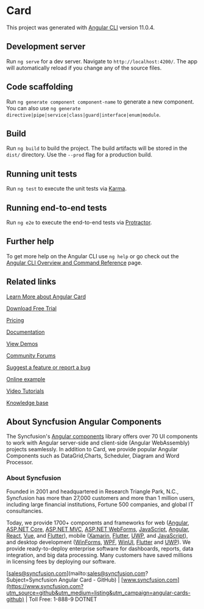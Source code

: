 # Card

This project was generated with [Angular CLI](https://github.com/angular/angular-cli) version 11.0.4.

## Development server

Run `ng serve` for a dev server. Navigate to `http://localhost:4200/`. The app will automatically reload if you change any of the source files.

## Code scaffolding

Run `ng generate component component-name` to generate a new component. You can also use `ng generate directive|pipe|service|class|guard|interface|enum|module`.

## Build

Run `ng build` to build the project. The build artifacts will be stored in the `dist/` directory. Use the `--prod` flag for a production build.

## Running unit tests

Run `ng test` to execute the unit tests via [Karma](https://karma-runner.github.io).

## Running end-to-end tests

Run `ng e2e` to execute the end-to-end tests via [Protractor](http://www.protractortest.org/).

## Further help

To get more help on the Angular CLI use `ng help` or go check out the [Angular CLI Overview and Command Reference](https://angular.io/cli) page.

## Related links

[Learn More about Angular Card](https://www.syncfusion.com/angular-components/angular-card?utm_source=github&utm_medium=listing&utm_campaign=angular-card-github-samples)

[Download Free Trial](https://www.syncfusion.com/downloads/angular?utm_source=github&utm_medium=listing&utm_campaign=angular-card-github-samples)

[Pricing](https://www.syncfusion.com/sales/products/angular?utm_source=github&utm_medium=listing&utm_campaign=angular-card-github-samples)

[Documentation](https://angular.syncfusion.com/documentation/card/getting-started?utm_source=github&utm_medium=listing&utm_campaign=angular-card-github-samples)

[View Demos](https://angular.syncfusion.com/demos/card/default-functionalities?utm_source=github&utm_medium=listing&utm_campaign=angular-card-github-samples)

[Community Forums](https://www.syncfusion.com/forums/angular-components?utm_source=github&utm_medium=listing&utm_campaign=angular-card-github-samples)

[Suggest a feature or report a bug](https://www.syncfusion.com/feedback/angular-components?utm_source=github&utm_medium=listing&utm_campaign=angular-card-github-samples)

[Online example](https://angular.syncfusion.com/demos/toolbar/default-functionalities?utm_source=github&utm_medium=listing&utm_campaign=angular-card-github-samples)

[Video Tutorials](https://www.syncfusion.com/tutorial-videos/angular/toolbar?utm_source=github&utm_medium=listing&utm_campaign=angular-card-github-samples)

[Knowledge base](https://www.syncfusion.com/kb/angular-components?utm_source=github&utm_medium=listing&utm_campaign=angular-card-github-samples)

## About Syncfusion Angular Components
The Syncfusion's [Angular components](https://www.syncfusion.com/angular-ui-components) library offers over 70 UI components to work with Angular server-side and client-side (Angular WebAssembly) projects seamlessly. In addition to Card, we provide popular Angular Components such as DataGrid,Charts, Scheduler, Diagram and Word Processor.

### About Syncfusion

Founded in 2001 and headquartered in Research Triangle Park, N.C., Syncfusion has more than 27,000 customers and more than 1 million users, including large financial institutions, Fortune 500 companies, and global IT consultancies.
 
Today, we provide 1700+ components and frameworks for web ([Angular](https://www.syncfusion.com/angular-components?utm_source=github&utm_medium=listing&utm_campaign=angular-cards-github), [ASP.NET Core](https://www.syncfusion.com/aspnet-core-ui-controls?utm_source=github&utm_medium=listing&utm_campaign=angular-cards-github), [ASP.NET MVC](https://www.syncfusion.com/aspnet-mvc-ui-controls?utm_source=github&utm_medium=listing&utm_campaign=angular-cards-github), [ASP.NET WebForms](https://www.syncfusion.com/jquery/aspnet-webforms-ui-controls?utm_source=github&utm_medium=listing&utm_campaign=angular-cards-github), [JavaScript](https://www.syncfusion.com/javascript-ui-controls?utm_source=github&utm_medium=listing&utm_campaign=angular-cards-github), [Angular](https://www.syncfusion.com/angular-ui-components?utm_source=github&utm_medium=listing&utm_campaign=angular-cards-github), [React](https://www.syncfusion.com/react-ui-components?utm_source=github&utm_medium=listing&utm_campaign=angular-cards-github), [Vue](https://www.syncfusion.com/vue-ui-components?utm_source=github&utm_medium=listing&utm_campaign=angular-cards-github), and [Flutter](https://www.syncfusion.com/flutter-widgets?utm_source=github&utm_medium=listing&utm_campaign=angular-cards-github)), mobile ([Xamarin](https://www.syncfusion.com/xamarin-ui-controls?utm_source=github&utm_medium=listing&utm_campaign=angular-cards-github), [Flutter](https://www.syncfusion.com/flutter-widgets?utm_source=github&utm_medium=listing&utm_campaign=angular-cards-github), [UWP](https://www.syncfusion.com/uwp-ui-controls?utm_source=github&utm_medium=listing&utm_campaign=angular-cards-github), and [JavaScript](https://www.syncfusion.com/javascript-ui-controls?utm_source=github&utm_medium=listing&utm_campaign=angular-cards-github)), and desktop development ([WinForms](https://www.syncfusion.com/winforms-ui-controls?utm_source=github&utm_medium=listing&utm_campaign=angular-cards-github), [WPF](https://www.syncfusion.com/wpf-controls?utm_source=github&utm_medium=listing&utm_campaign=angular-cards-github), [WinUI](https://www.syncfusion.com/winui-controls?utm_source=github&utm_medium=listing&utm_campaign=angular-cards-github), [Flutter](https://www.syncfusion.com/flutter-widgets?utm_source=github&utm_medium=listing&utm_campaign=angular-cards-github) and [UWP](https://www.syncfusion.com/uwp-ui-controls?utm_source=github&utm_medium=listing&utm_campaign=angular-cards-github)). We provide ready-to-deploy enterprise software for dashboards, reports, data integration, and big data processing. Many customers have saved millions in licensing fees by deploying our software.

[sales@syncfusion.com](mailto:sales@syncfusion.com?Subject=Syncfusion Angular Card - GitHub) | [www.syncfusion.com](https://www.syncfusion.com?utm_source=github&utm_medium=listing&utm_campaign=angular-cards-github) | Toll Free: 1-888-9 DOTNET
